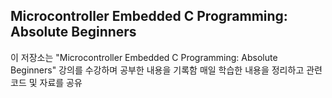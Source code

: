 ## Microcontroller Embedded C Programming: Absolute Beginners

이 저장소는 "Microcontroller Embedded C Programming: Absolute Beginners" 강의를 수강하며 공부한 내용을 기록함 매일 학습한 내용을 정리하고 관련 코드 및 자료를 공유
